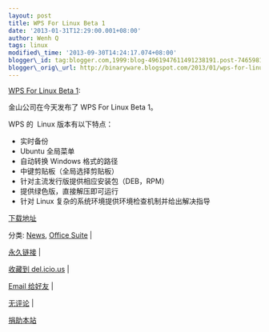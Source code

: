 ```yaml
--- 
layout: post 
title: WPS For Linux Beta 1 
date: '2013-01-31T12:29:00.001+08:00' 
author: Wenh Q
tags: linux
modified\_time: '2013-09-30T14:24:17.074+08:00' 
blogger\_id: tag:blogger.com,1999:blog-4961947611491238191.post-7465981305229442558
blogger\_orig\_url: http://binaryware.blogspot.com/2013/01/wps-for-linux-beta-1.html
---
```

[WPS For Linux Beta
1](http://linuxtoy.org/archives/wps-for-linux-beta-1.html):

金山公司在今天发布了 WPS For Linux Beta 1。



WPS 的  Linux 版本有以下特点：




-   实时备份
-   Ubuntu 全局菜单
-   自动转换 Windows 格式的路径
-   中键剪贴板（全局选择剪贴板）
-   针对主流发行版提供相应安装包（DEB，RPM）
-   提供绿色版，直接解压即可运行
-   针对 Linux 复杂的系统环境提供环境检查机制并给出解决指导

[下载地址](http://community.wps.cn/download/)

分类:
[News](http://linuxtoy.org/category/news "View all posts in News"),
[Office
Suite](http://linuxtoy.org/category/apps/office-suite "View all posts in Office Suite")
|

[永久链接](http://linuxtoy.org/archives/wps-for-linux-beta-1.html) |

[收藏到
del.icio.us](http://delicious.com/save?url=http://linuxtoy.org/archives/wps-for-linux-beta-1.html&title=WPS%20For%20Linux%20Beta%201)
|

[Email
给好友](mailto:?Subject=Check+This+Out&body=I+think+you'll+like+this:+http://linuxtoy.org/archives/wps-for-linux-beta-1.html)
|

[无评论](http://linuxtoy.org/archives/wps-for-linux-beta-1.html#comments)
|

[捐助本站](http://linuxtoy.org/faq/donate)

